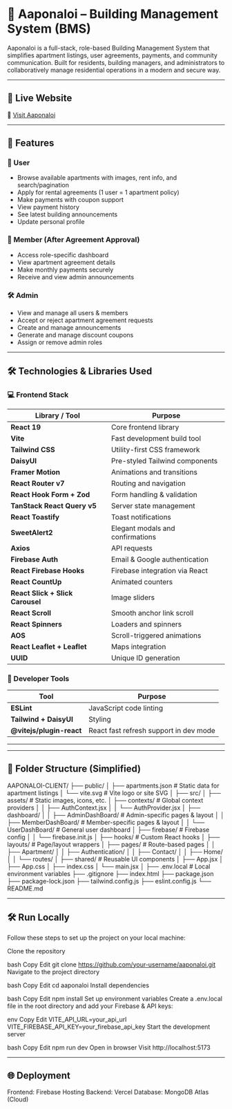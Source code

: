 # 🏢 Aaponaloi – Building Management System (BMS)

Aaponaloi is a full-stack, role-based Building Management System that simplifies apartment listings, user agreements, payments, and community communication. Built for residents, building managers, and administrators to collaboratively manage residential operations in a modern and secure way.

---

## 🚀 Live Website

🔗 [Visit Aaponaloi](https://aaponaloi.web.app/)

---

## 📌 Features

### 👤 User
- Browse available apartments with images, rent info, and search/pagination
- Apply for rental agreements (1 user = 1 apartment policy)
- Make payments with coupon support
- View payment history
- See latest building announcements
- Update personal profile

### 👥 Member (After Agreement Approval)
- Access role-specific dashboard
- View apartment agreement details
- Make monthly payments securely
- Receive and view admin announcements

### 🛠️ Admin
- View and manage all users & members
- Accept or reject apartment agreement requests
- Create and manage announcements
- Generate and manage discount coupons
- Assign or remove admin roles

---


## 🛠️ Technologies & Libraries Used

### 💻 Frontend Stack

| Library / Tool                  | Purpose                                                                 |
|--------------------------------|-------------------------------------------------------------------------|
| **React 19**                   | Core frontend library                                                  |
| **Vite**                       | Fast development build tool                                            |
| **Tailwind CSS**               | Utility-first CSS framework                                            |
| **DaisyUI**                    | Pre-styled Tailwind components                                         |
| **Framer Motion**              | Animations and transitions                                             |
| **React Router v7**            | Routing and navigation                                                 |
| **React Hook Form + Zod**      | Form handling & validation                                             |
| **TanStack React Query v5**    | Server state management                                                |
| **React Toastify**             | Toast notifications                                                    |
| **SweetAlert2**                | Elegant modals and confirmations                                       |
| **Axios**                      | API requests                                                           |
| **Firebase Auth**              | Email & Google authentication                                          |
| **React Firebase Hooks**       | Firebase integration via React                                         |
| **React CountUp**              | Animated counters                                                      |
| **React Slick + Slick Carousel**| Image sliders                                                          |
| **React Scroll**               | Smooth anchor link scroll                                              |
| **React Spinners**             | Loaders and spinners                                                   |
| **AOS**                        | Scroll-triggered animations                                            |
| **React Leaflet + Leaflet**    | Maps integration                                                       |
| **UUID**                       | Unique ID generation                                                   |

### 🔧 Developer Tools

| Tool                    | Purpose                                     |
|-------------------------|---------------------------------------------|
| **ESLint**              | JavaScript code linting                     |
| **Tailwind + DaisyUI**  | Styling                                     |
| **@vitejs/plugin-react**| React fast refresh support in dev mode      |

---

---

## 📁 Folder Structure (Simplified)

AAPONALOI-CLIENT/
├── public/
│   ├── apartments.json           # Static data for apartment listings
│   └── vite.svg                   # Vite logo or site SVG
│
├── src/
│   ├── assets/                    # Static images, icons, etc.
│   ├── contexts/                  # Global context providers
│   │   ├── AuthContext.jsx
│   │   └── AuthProvider.jsx
│   ├── dashboard/
│   │   ├── AdminDashBoard/        # Admin-specific pages & layout
│   │   ├── MemberDashBoard/       # Member-specific pages & layout
│   │   └── UserDashBoard/         # General user dashboard
│   ├── firebase/                  # Firebase config
│   │   └── firebase.init.js
│   ├── hooks/                     # Custom React hooks
│   ├── layouts/                   # Page/layout wrappers
│   ├── pages/                     # Route-based pages
│   │   ├── Apartment/
│   │   ├── Authentication/
│   │   ├── Contact/
│   │   ├── Home/
│   │   └── routes/
│   ├── shared/                    # Reusable UI components
│   ├── App.jsx
│   ├── App.css
│   ├── index.css
│   └── main.jsx
│
├── .env.local                     # Local environment variables
├── .gitignore
├── index.html
├── package.json
├── package-lock.json
├── tailwind.config.js
├── eslint.config.js
└── README.md

---

## 🛠️ Run Locally
Follow these steps to set up the project on your local machine:

Clone the repository

bash
Copy
Edit
git clone https://github.com/your-username/aaponaloi.git
Navigate to the project directory

bash
Copy
Edit
cd aaponaloi
Install dependencies

bash
Copy
Edit
npm install
Set up environment variables
Create a .env.local file in the root directory and add your Firebase & API keys:

env
Copy
Edit
VITE_API_URL=your_api_url
VITE_FIREBASE_API_KEY=your_firebase_api_key
Start the development server

bash
Copy
Edit
npm run dev
Open in browser
Visit http://localhost:5173

---

## 🌐 Deployment
Frontend: Firebase Hosting
Backend: Vercel
Database: MongoDB Atlas (Cloud)